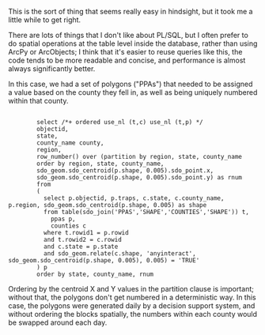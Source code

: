 This is the sort of thing that seems really easy in hindsight, but it took me a little while to get right.

There are lots of things that I don't like about PL/SQL, but I often prefer to do spatial operations at the table level inside the database, rather than using ArcPy or ArcObjects; I think that it's easier to reuse queries like this, the code tends to be more readable and concise, and performance is almost always significantly better.

In this case, we had  a set of polygons ("PPAs") that needed to be assigned a value based on the county they fell in, as well as being uniquely numbered within that county.  

<code>
        select /*+ ordered use_nl (t,c) use_nl (t,p) */ 
        objectid,
        state,
        county_name county,
        region, 
        row_number() over (partition by region, state, county_name
        order by region, state, county_name,
        sdo_geom.sdo_centroid(p.shape, 0.005).sdo_point.x, 
        sdo_geom.sdo_centroid(p.shape, 0.005).sdo_point.y) as rnum
        from
        (
          select p.objectid, p.traps, c.state, c.county_name, p.region, sdo_geom.sdo_centroid(p.shape, 0.005) as shape
          from table(sdo_join('PPAS','SHAPE','COUNTIES','SHAPE')) t,
            ppas p,
            counties c
          where t.rowid1 = p.rowid
          and t.rowid2 = c.rowid
          and c.state = p.state          
          and sdo_geom.relate(c.shape, 'anyinteract', sdo_geom.sdo_centroid(p.shape, 0.005), 0.005) = 'TRUE'
        ) p
        order by state, county_name, rnum
</code> 

Ordering by the centroid X and Y values in the partition clause is important; without that, the polygons don't get numbered in a deterministic way.  In this case, the polygons were generated daily by a decision support system, and without ordering the blocks spatially, the numbers within each county would be swapped around each day.
